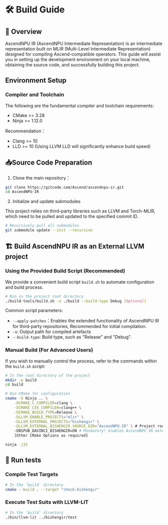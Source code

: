 
# 🛠️ Build Guide

## 🧭 Overview
AscendNPU IR (AscendNPU Intermediate Representation) is an intermediate representation built on MLIR (Multi-Level Intermediate Representation) designed for compiling Ascend-compatible operators. This guide will assist you in setting up the development environment on your local machine, obtaining the source code, and successfully building this project.

## Environment Setup

### Compiler and Toolchain

The following are the fundamental compiler and toolchain requirements:

- CMake >= 3.28
- Ninja >= 1.12.0

Recommendation：
- Clang >= 10
- LLD >= 10 (Using LLVM LLD will significantly enhance build speed)

## 📥Source Code Preparation

1. Clone the main repository：

```bash
git clone https://gitcode.com/Ascend/ascendnpu-ir.git
cd AscendNPU-IR
```

2. Initialize and update submodules

This project relies on third-party libraries such as LLVM and Torch-MLIR, which need to be pulled and updated to the specified commit ID.

```bash
# Recursively pull all submodules
git submodule update --init --recursive
```

## 🏗️ Build AscendNPU IR as an External LLVM project

### Using the Provided Build Script (Recommended)

We provide a convenient build script `build.sh` to automate configuration and build process.

```bash
# Run in the project root directory
./build-tools/build.sh -o ./build --build-type Debug [Optional]
```

Common script parameters:

- `--apply-patches`：Enables the extended functionality of AscendNPU IR for third-party repositories, Recommended for initial compilation.
- `-o`: Output path for compiled artefacts
- `--build-type`: Build type, such as "Release" and "Debug".

### Manual Build (For Advanced Users)

If you wish to manually control the process, refer to the commands within the `build.sh` script:

```bash
# In the root directory of the project
mkdir -p build
cd build

# Run CMake for configuration
cmake -G Ninja .. \
    -DCMAKE_C_COMPILER=clang \
    -DCMAKE_CXX_COMPILER=clang++ \
    -DCMAKE_BUILD_TYPE=Release \
    -DLLVM_ENABLE_PROJECTS="mlir" \
    -DLLVM_EXTERNAL_PROJECTS="bishengir" \
    -DLLVM_EXTERNAL_BISHENGIR_SOURCE_DIR="AscendNPU-IR" \ # Project root directory
    -DBSPUB_DAVINCI_BISHENGIR=ON # Mandatory! Enables AscendNPU IR extensions for third-party repositories
    [Other CMake Options as required]

ninja -j32
```

## 🧪 Run tests

### Compile Test Targets

```bash
# In the `build` directory
cmake --build . --target "check-bishengir"
```

### Execute Test Suits with LLVM-LIT

```bash
# In the `build` directory
./bin/llvm-lit ../bishengir/test
```
